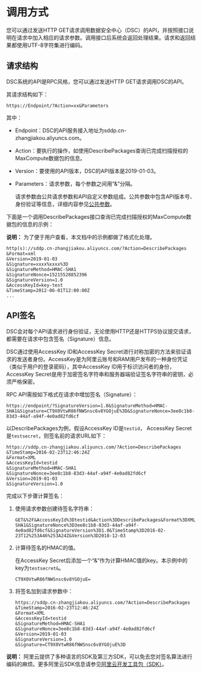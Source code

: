 # 调用方式

您可以通过发送HTTP GET请求调用数据安全中心（DSC）的API，并按照接口说明在请求中加入相应的请求参数。调用接口后系统会返回处理结果。请求和返回结果都使用UTF-8字符集进行编码。

## 请求结构

DSC系统的API是RPC风格，您可以通过发送HTTP GET请求调用DSC的API。

其请求结构如下：

```
https://Endpoint/?Action=xx&Parameters
```

其中：

-   Endpoint：DSC的API服务接入地址为sddp.cn-zhangjiakou.aliyuncs.com。
-   Action：要执行的操作，如使用DescribePackages查询已完成扫描授权的MaxCompute数据包的信息。
-   Version：要使用的API版本，DSC的API版本是2019-01-03。
-   Parameters：请求参数，每个参数之间用“&”分隔。

    请求参数由公共请求参数和API自定义参数组成。公共参数中包含API版本号、身份验证等信息，详细内容参见[公共参数](/intl.zh-CN/API参考/公共参数.md)。


下面是一个调用DescribePackages接口查询已完成扫描授权的MaxCompute数据包的信息的示例：

**说明：** 为了便于用户查看，本文档中的示例都做了格式化处理。

```
http(s)://sddp.cn-zhangjiakou.aliyuncs.com/?Action=DescribePackages
&Format=xml
&Version=2019-01-03
&Signature=xxxx%xxxx%3D
&SignatureMethod=HMAC-SHA1
&SignatureNonce=15215528852396
&SignatureVersion=1.0
&AccessKeyId=key-test
&TimeStamp=2012-06-01T12:00:00Z
...
```

## API签名

DSC会对每个API请求进行身份验证，无论使用HTTP还是HTTPS协议提交请求，都需要在请求中包含签名（Signature）信息。

DSC通过使用AccessKey ID和AccessKey Secret进行对称加密的方法来验证请求的发送者身份。AccessKey是为阿里云账号和RAM用户发布的一种身份凭证（类似于用户的登录密码），其中AccessKey ID用于标识访问者的身份，AccessKey Secret是用于加密签名字符串和服务器端验证签名字符串的密钥，必须严格保密。

RPC API需按如下格式在请求中增加签名（Signature）：

```
https://endpoint/?SignatureVersion=1.0&SignatureMethod=HMAC-SHA1&Signature=CT9X0VtwR86fNWSnsc6v8YGOjuE%3D&SignatureNonce=3ee8c1b8-83d3-44af-a94f-4e0ad82fd6cf
```

以DescribePackages为例，假设AccessKey ID是`testid`， AccessKey Secret是`testsecret`，则签名前的请求URL如下：

```
https://sddp.cn-zhangjiakou.aliyuncs.com/?Action=DescribePackages
&TimeStamp=2016-02-23T12:46:24Z
&Format=XML
&AccessKeyId=testid
&SignatureMethod=HMAC-SHA1
&SignatureNonce=3ee8c1b8-83d3-44af-a94f-4e0ad82fd6cf
&Version=2019-01-03
&SignatureVersion=1.0
```

完成以下步骤计算签名：

1.  使用请求参数创建待签名字符串：

    ```
    GET&%2F&AccessKeyId%3Dtestid&Action%3DDescribePackages&Format%3DXML&SignatureMethod%3DHMAC-SHA1&SignatureNonce%3D3ee8c1b8-83d3-44af-a94f-4e0ad82fd6cf&SignatureVersion%3D1.0&TimeStamp%3D2016-02-23T12%253A46%253A24Z&Version%3D2018-12-03
    ```

2.  计算待签名的HMAC的值。

    在AccessKey Secret后添加一个“&”作为计算HMAC值的key。本示例中的key为`testsecret&`。

    ```
    CT9X0VtwR86fNWSnsc6v8YGOjuE=
    ```

3.  将签名加到请求参数中：

    ```
    https://sddp.cn-zhangjiakou.aliyuncs.com/?Action=DescribePackages
    &TimeStamp=2016-02-23T12:46:24Z
    &Format=XML
    &AccessKeyId=testid
    &SignatureMethod=HMAC-SHA1
    &SignatureNonce=3ee8c1b8-83d3-44af-a94f-4e0ad82fd6cf
    &Version=2019-01-03
    &SignatureVersion=1.0
    &Signature=CT9X0VtwR86fNWSnsc6v8YGOjuE%3D
    ```


**说明：** 阿里云提供了多种语言的SDK及第三方SDK，可以免去您对签名算法进行编码的麻烦。更多阿里云SDK信息请参见[阿里云开发工具包（SDK）](https://www.alibabacloud.com/zh/support/developer-resources?spm=a2c5t.10695662.1996646101.searchclickresult.7e6c5b4fbkB1Id)。

